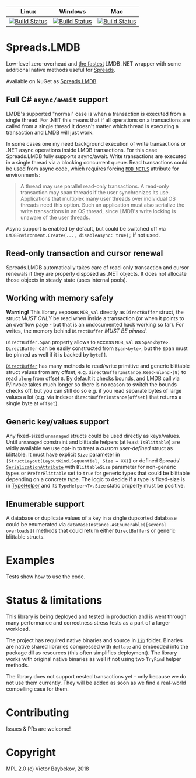 |   Linux   |  Windows  |    Mac    | 
|:---------:|:---------:|:---------:|
| [![Build Status](https://dev.azure.com/DataSpreads/Spreads.LMDB/_apis/build/status/Spreads.Spreads.LMDB?branchName=master&jobName=Linux)](https://dev.azure.com/DataSpreads/Spreads.LMDB/_build/latest?definitionId=3&branchName=master) | [![Build Status](https://dev.azure.com/DataSpreads/Spreads.LMDB/_apis/build/status/Spreads.Spreads.LMDB?branchName=master&jobName=Windows)](https://dev.azure.com/DataSpreads/Spreads.LMDB/_build/latest?definitionId=3&branchName=master) | [![Build Status](https://dev.azure.com/DataSpreads/Spreads.LMDB/_apis/build/status/Spreads.Spreads.LMDB?branchName=master&jobName=Mac)](https://dev.azure.com/DataSpreads/Spreads.LMDB/_build/latest?definitionId=3&branchName=master) |



# Spreads.LMDB

Low-level zero-overhead and [the fastest](https://github.com/Spreads/Spreads.LMDB/commit/4085dde649ef9ebb64310f2627299762dd62d5ce) LMDB .NET wrapper with some additional native 
methods useful for [Spreads](https://github.com/Spreads/).

Available on NuGet as [Spreads.LMDB](https://www.nuget.org/packages/Spreads.LMDB).

## Full C# `async/await` support

LMDB's supported "normal" case is when a transaction is executed from a single thread. For .NET this means 
that if all operations on a transactions are called from a single thread it doesn't matter which
thread is executing a transaction and LMDB will just work.

In some cases one my need background execution of write transactions or .NET async operations inside LMDB transactions. For this case Spreads.LMDB
fully supports async/await. Write transactions are executed in a single thread via a blocking concurrent queue. Read transactions could be used from async code, which requires forcing [`MDB_NOTLS`](http://www.lmdb.tech/doc/group__mdb.html#ga32a193c6bf4d7d5c5d579e71f22e9340) 
attribute for environments:

> A thread may use parallel read-only transactions. A read-only transaction may span threads if the user synchronizes its use. Applications that multiplex many user threads over individual OS threads need this option. Such an application must also serialize the write transactions in an OS thread, since LMDB's write locking is unaware of the user threads.

Async support is enabled by default, but could be switched off 
via `LMDBEnvironment.Create(..., disableAsync: true);` if not used.

## Read-only transaction and cursor renewal

Spreads.LMDB automatically takes care of read-only transaction and cursor renewals 
if they are properly disposed as .NET objects. It does not allocate those 
objects in steady state (uses internal pools).

## Working with memory safely

**Warning!** This library exposes `MDB_val` directly as `DirectBuffer` struct, the struct *MUST ONLY* be read when inside a transaction
(or when it points to an overflow page - but that is an undocumented hack working so far). For writes, 
the memory behind `DirectBuffer` *MUST BE pinned*. 

`DirectBuffer.Span` property allows to access `MDB_val` as `Span<byte>`. `DirectBuffer` can be easily constructed from `Span<byte>`, 
but the span must be pinned as well if it is backed by `byte[]`.

[`DirectBuffer`](https://github.com/Spreads/Spreads/blob/master/src/Spreads.Core/Buffers/DirectBuffer.cs) has many methods
 to read/write primitive and generic blittable struct values from any offset, 
e.g. `directBufferInstance.Read<ulong>(8)` to read `ulong` from offset `8`. By default
it checks bounds, and LMDB call via P/Invoke takes much longer so there is no reason to switch the 
bounds checks off, but you can still do so e.g. if you read separate bytes of large values
 a lot (e.g. via indexer `directBufferInstance[offset]` that returns a single byte at `offset`).

## Generic key/values support

Any fixed-sized `unmanaged` structs could be used directly as keys/values. Until `unmanaged`
constraint and blittable helpers (at least `IsBlittable`) are widly available we use
opt-in to treat a *custom user-defined* struct as blittable. It must have explicit `Size`
parameter in `[StructLayout(LayoutKind.Sequential, Size = XX)]` or defined Spreads' 
[`SerializationAttribute`](https://github.com/Spreads/Spreads/blob/master/src/Spreads.Core/Serialization/SerializationAttribute.cs)
with `BlittableSize` parameter for non-generic types or `PreferBlittable` set to `true`
for generic types that could be blittable depending on a concrete type. The logic to decide
if a type is fixed-size is in [TypeHelper<T>](https://github.com/Spreads/Spreads/blob/master/src/Spreads.Core/Serialization/TypeHelper.cs)
and its `TypeHelper<T>.Size` static property must be positive.

## IEnumerable support

A database or duplicate values of a key in a single dupsorted database could be enumerated via `dataVaseInstance.AsEnumerable([several overloads])` methods that could return 
either `DirectBuffer`s or generic blittable structs.

# Examples

Tests show how to use the code.

# Status & limitations

This library is being deployed and tested in production and is went through many performance 
and correctness stress tests as a part of a larger workload.

The project has required native binaries and source in [`lib`](https://github.com/Spreads/Spreads.LMDB/tree/master/lib) folder. 
Binaries are native shared libraries compressed with 
`deflate` and embedded into the package dll as resources (this often simplifies deployment). 
The library works with original native binaries as well if not using two `TryFind` helper methods.

The library does not support nested transactions yet - only because we do not use them currently. 
They will be added as soon as we find a real-world compelling case for them. 


# Contributing

Issues & PRs are welcome!

# Copyright

MPL 2.0
(c) Victor Baybekov, 2018


